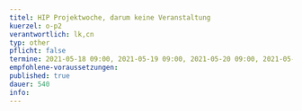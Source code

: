 ```yaml
---
titel: HIP Projektwoche, darum keine Veranstaltung
kuerzel: o-p2
verantwortlich: lk,cn
typ: other
pflicht: false
termine: 2021-05-18 09:00, 2021-05-19 09:00, 2021-05-20 09:00, 2021-05-21 09:00
empfohlene-voraussetzungen: 
published: true
dauer: 540
info:
---
```


